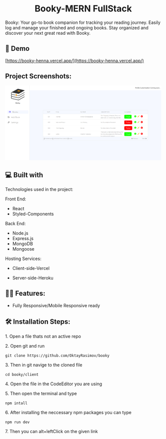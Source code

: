 <h1 align="center" id="title">Booky-MERN FullStack</h1>

<p id="description">Booky: Your go-to book companion for tracking your reading journey. Easily log and manage your finished and ongoing books. Stay organized and discover your next great read with Booky.</p>

<h2>🚀 Demo</h2>

[https://booky-henna.vercel.app/](https://booky-henna.vercel.app/)

<h2>Project Screenshots:</h2>

<img src="https://github.com/OktayRasimov/booky/blob/main/client/src/images/MainPage.png/?raw=true" alt="project-screenshot">

<h2>💻 Built with</h2>

Technologies used in the project:

Front End:

- React
- Styled-Components

Back End:

- Node.js
- Express.js
- MongoDB
- Mongoose

Hosting Services:

- Client-side-Vercel

- Server-side-Heroku

<h2>👩‍💻 Features:</h2>

- Fully Responsive/Mobile Responsive ready

<h2>🛠️ Installation Steps:</h2>

<p>1. Open a file thats not an active repo</p>

<p>2. Open git and run</p>

```
git clone https://github.com/OktayRasimov/booky
```

<p>3. Then in git navige to the cloned file</p>

```
cd booky/client
```

<p>4. Open the file in the CodeEditor you are using</p>

<p>5. Then open the terminal and type</p>

```
npm intall
```

<p>6. After installing the neccessary npm packages you can type</p>

```
npm run dev
```

<p>7. Then you can alt+leftClick on the given link</p>
